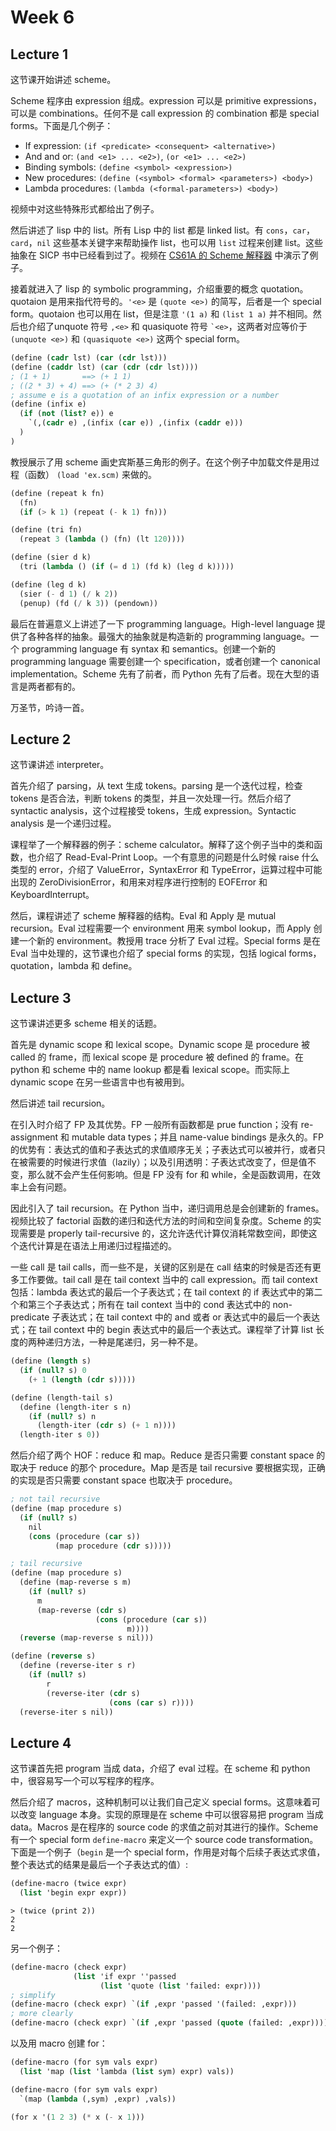 # Week 6

## Lecture 1

这节课开始讲述 scheme。

Scheme 程序由 expression 组成。expression 可以是 primitive expressions，可以是 combinations。任何不是 call expression 的 combination 都是 special forms。下面是几个例子：

- If expression:  `(if <predicate> <consequent> <alternative>)`
- And and or: `(and <e1> ... <e2>)`, `(or <e1> ... <e2>)`
- Binding symbols: `(define <symbol> <expression>)`
- New procedures: `(define (<symbol> <formal> <parameters>) <body>)`
- Lambda procedures: `(lambda (<formal-parameters>) <body>)`

视频中对这些特殊形式都给出了例子。

然后讲述了 lisp 中的 list。所有 Lisp 中的 list 都是 linked list。有 `cons`，`car`，`card`，`nil` 这些基本关键字来帮助操作 list，也可以用 `list` 过程来创建 list。这些抽象在 SICP 书中已经看到过了。视频在 [CS61A 的 Scheme 解释器](https://code.cs61a.org/scheme/) 中演示了例子。

接着就进入了 lisp 的 symbolic programming，介绍重要的概念 quotation。quotaion 是用来指代符号的。`'<e>` 是 `(quote <e>)` 的简写，后者是一个 special form。quotaion 也可以用在 list，但是注意 `'(1 a)` 和 `(list 1 a)` 并不相同。然后也介绍了unquote 符号 `,<e>` 和 quasiquote 符号 `` `<e> ``，这两者对应等价于 `(unquote <e>)` 和 `(quasiquote <e>)` 这两个 special form。

```scheme
(define (cadr lst) (car (cdr lst)))
(define (caddr lst) (car (cdr (cdr lst))))
; (1 + 1)       ==> (+ 1 1)
; ((2 * 3) + 4) ==> (+ (* 2 3) 4)
; assume e is a quotation of an infix expression or a number
(define (infix e)
  (if (not (list? e)) e
    `(,(cadr e) ,(infix (car e)) ,(infix (caddr e)))
  )
)
```

教授展示了用 scheme 画史宾斯基三角形的例子。在这个例子中加载文件是用过程（函数） `(load 'ex.scm)` 来做的。

```scheme
(define (repeat k fn)
  (fn)
  (if (> k 1) (repeat (- k 1) fn)))

(define (tri fn)
  (repeat 3 (lambda () (fn) (lt 120))))

(define (sier d k)
  (tri (lambda () (if (= d 1) (fd k) (leg d k)))))

(define (leg d k)
  (sier (- d 1) (/ k 2))
  (penup) (fd (/ k 3)) (pendown))
```

最后在普遍意义上讲述了一下 programming language。High-level language 提供了各种各样的抽象。最强大的抽象就是构造新的 programming language。一个 programming language 有 syntax 和 semantics。创建一个新的 programming language 需要创建一个 specification，或者创建一个 canonical implementation。Scheme 先有了前者，而 Python 先有了后者。现在大型的语言是两者都有的。

万圣节，吟诗一首。

## Lecture 2

这节课讲述 interpreter。

首先介绍了 parsing，从 text 生成 tokens。parsing 是一个迭代过程，检查 tokens 是否合法，判断 tokens 的类型，并且一次处理一行。然后介绍了 syntactic analysis，这个过程接受 tokens，生成 expression。Syntactic analysis 是一个递归过程。

课程举了一个解释器的例子：scheme calculator。解释了这个例子当中的类和函数，也介绍了 Read-Eval-Print Loop。一个有意思的问题是什么时候 raise 什么类型的 error，介绍了 ValueError，SyntaxError 和 TypeError，运算过程中可能出现的 ZeroDivisionError，和用来对程序进行控制的 EOFError 和 KeyboardInterrupt。

然后，课程讲述了 scheme 解释器的结构。Eval 和 Apply 是 mutual recursion。Eval 过程需要一个 environment 用来 symbol lookup，而 Apply 创建一个新的 environment。教授用 trace 分析了 Eval 过程。Special forms 是在 Eval 当中处理的，这节课也介绍了 special forms 的实现，包括 logical forms，quotation，lambda 和 define。

## Lecture 3

这节课讲述更多 scheme 相关的话题。

首先是 dynamic scope 和 lexical scope。Dynamic scope 是 procedure 被 called 的 frame，而 lexical scope 是 procedure 被 defined 的 frame。在 python 和 scheme 中的 name lookup 都是看 lexical scope。而实际上 dynamic scope 在另一些语言中也有被用到。

然后讲述 tail recursion。

在引入时介绍了 FP 及其优势。FP 一般所有函数都是 prue function；没有 re-assignment 和 mutable data types；并且 name-value bindings 是永久的。FP 的优势有：表达式的值和子表达式的求值顺序无关；子表达式可以被并行，或者只在被需要的时候进行求值（lazily）；以及引用透明：子表达式改变了，但是值不变，那么就不会产生任何影响。但是 FP 没有 for 和 while，全是函数调用，在效率上会有问题。

因此引入了 tail recursion。在 Python 当中，递归调用总是会创建新的 frames。视频比较了 factorial 函数的递归和迭代方法的时间和空间复杂度。Scheme 的实现需要是 properly tail-recursive 的，这允许迭代计算仅消耗常数空间，即使这个迭代计算是在语法上用递归过程描述的。

一些 call 是 tail calls，而一些不是，关键的区别是在 call 结束的时候是否还有更多工作要做。tail call 是在 tail context 当中的 call expression。而 tail context 包括：lambda 表达式的最后一个子表达式；在 tail context 的 if 表达式中的第二个和第三个子表达式；所有在 tail context 当中的 cond 表达式中的 non-predicate 子表达式；在 tail context 中的 and 或者 or 表达式中的最后一个表达式；在 tail context 中的 begin 表达式中的最后一个表达式。课程举了计算 list 长度的两种递归方法，一种是尾递归，另一种不是。

```scheme
(define (length s)
  (if (null? s) 0
    (+ 1 (length (cdr s)))))

(define (length-tail s)
  (define (length-iter s n)
    (if (null? s) n
      (length-iter (cdr s) (+ 1 n))))
  (length-iter s 0))
```

然后介绍了两个 HOF：reduce 和 map。Reduce 是否只需要 constant space 的取决于 reduce 的那个 procedure。Map 是否是 tail recursive 要根据实现，正确的实现是否只需要 constant space 也取决于 procedure。

```scheme
; not tail recursive
(define (map procedure s)
  (if (null? s)
    nil
    (cons (procedure (car s))
          (map procedure (cdr s)))))

; tail recursive
(define (map procedure s)
  (define (map-reverse s m)
    (if (null? s)
      m
      (map-reverse (cdr s)
                   (cons (procedure (car s))
                          m))))
  (reverse (map-reverse s nil)))

(define (reverse s)
  (define (reverse-iter s r)
    (if (null? s)
        r
        (reverse-iter (cdr s)
                      (cons (car s) r))))
  (reverse-iter s nil))
```

## Lecture 4

这节课首先把 program 当成 data，介绍了 eval 过程。在 scheme 和 python 中，很容易写一个可以写程序的程序。

然后介绍了 macros，这种机制可以让我们自己定义 special forms。这意味着可以改变 language 本身。实现的原理是在 scheme 中可以很容易把 program 当成 data。Macros 是在程序的 source code 的求值之前对其进行的操作。Scheme 有一个 special form `define-macro` 来定义一个 source code transformation。下面是一个例子（`begin` 是一个 special form，作用是对每个后续子表达式求值，整个表达式的结果是最后一个子表达式的值）:

```scheme
(define-macro (twice expr)
  (list 'begin expr expr))
```

```
> (twice (print 2))
2
2
```

另一个例子：

```scheme
(define-macro (check expr)
              (list 'if expr ''passed
                    (list 'quote (list 'failed: expr))))
; simplify
(define-macro (check expr) `(if ,expr 'passed '(failed: ,expr)))
; more clearly
(define-macro (check expr) `(if ,expr 'passed (quote (failed: ,expr))))
```

以及用 macro 创建 for：

```scheme
(define-macro (for sym vals expr)
  (list 'map (list 'lambda (list sym) expr) vals))

(define-macro (for sym vals expr)
  `(map (lambda (,sym) ,expr) ,vals))

(for x '(1 2 3) (* x (- x 1)))
```
